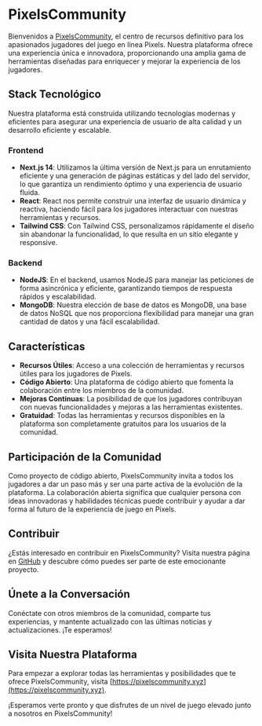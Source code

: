 # PixelsCommunity

Bienvenidos a [PixelsCommunity](https://pixelscommunity.xyz), el centro de recursos definitivo para los apasionados jugadores del juego en línea Pixels. Nuestra plataforma ofrece una experiencia única e innovadora, proporcionando una amplia gama de herramientas diseñadas para enriquecer y mejorar la experiencia de los jugadores.

## Stack Tecnológico

Nuestra plataforma está construida utilizando tecnologías modernas y eficientes para asegurar una experiencia de usuario de alta calidad y un desarrollo eficiente y escalable.

### Frontend

- **Next.js 14**: Utilizamos la última versión de Next.js para un enrutamiento eficiente y una generación de páginas estáticas y del lado del servidor, lo que garantiza un rendimiento óptimo y una experiencia de usuario fluida.
- **React**: React nos permite construir una interfaz de usuario dinámica y reactiva, haciendo fácil para los jugadores interactuar con nuestras herramientas y recursos.
- **Tailwind CSS**: Con Tailwind CSS, personalizamos rápidamente el diseño sin abandonar la funcionalidad, lo que resulta en un sitio elegante y responsive.

### Backend

- **NodeJS**: En el backend, usamos NodeJS para manejar las peticiones de forma asincrónica y eficiente, garantizando tiempos de respuesta rápidos y escalabilidad.
- **MongoDB**: Nuestra elección de base de datos es MongoDB, una base de datos NoSQL que nos proporciona flexibilidad para manejar una gran cantidad de datos y una fácil escalabilidad.

## Características

- **Recursos Útiles**: Acceso a una colección de herramientas y recursos útiles para los jugadores de Pixels.
- **Código Abierto**: Una plataforma de código abierto que fomenta la colaboración entre los miembros de la comunidad.
- **Mejoras Continuas**: La posibilidad de que los jugadores contribuyan con nuevas funcionalidades y mejoras a las herramientas existentes.
- **Gratuidad**: Todas las herramientas y recursos disponibles en la plataforma son completamente gratuitos para los usuarios de la comunidad.

## Participación de la Comunidad

Como proyecto de código abierto, PixelsCommunity invita a todos los jugadores a dar un paso más y ser una parte activa de la evolución de la plataforma. La colaboración abierta significa que cualquier persona con ideas innovadoras y habilidades técnicas puede contribuir y ayudar a dar forma al futuro de la experiencia de juego en Pixels.

## Contribuir

¿Estás interesado en contribuir en PixelsCommunity? Visita nuestra página en [GitHub](https://github.com/jesslands/Pixelscommunity) y descubre cómo puedes ser parte de este emocionante proyecto.

## Únete a la Conversación

Conéctate con otros miembros de la comunidad, comparte tus experiencias, y mantente actualizado con las últimas noticias y actualizaciones. ¡Te esperamos!

## Visita Nuestra Plataforma

Para empezar a explorar todas las herramientas y posibilidades que te ofrece PixelsCommunity, visita [https://pixelscommunity.xyz](https://pixelscommunity.xyz).

¡Esperamos verte pronto y que disfrutes de un nivel de juego elevado junto a nosotros en PixelsCommunity!
